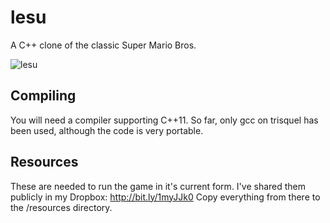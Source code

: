 lesu
=====

A C++ clone of the classic Super Mario Bros.

![lesu](https://github.com/user-attachments/assets/4f7a6744-6114-41aa-8c49-513f84d32eaa)

Compiling
---------
You will need a compiler supporting C++11.
So far, only gcc on trisquel has been used, although the code is very portable.

Resources
---------
These are needed to run the game in it's current form.
I've shared them publicly in my Dropbox: http://bit.ly/1myJJk0
Copy everything from there to the /resources directory.


